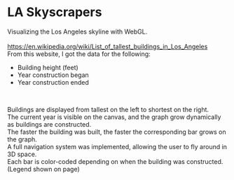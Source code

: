 # LA Skyscrapers

Visualizing the Los Angeles skyline with WebGL. <br />
<br />
<https://en.wikipedia.org/wiki/List_of_tallest_buildings_in_Los_Angeles> <br />
From this website, I got the data for the following: <br />
  - Building height (feet) <br />
  - Year construction began <br />
  - Year construction ended <br />
<br />

Buildings are displayed from tallest on the left to shortest on the right. <br />
The current year is visible on the canvas, and the graph grow dynamically as buildings are constructed. <br />
The faster the building was built, the faster the corresponding bar grows on the graph. <br />
A full navigation system was implemented, allowing the user to fly around in 3D space. <br />
Each bar is color-coded depending on when the building was constructed. (Legend shown on page) <br />

